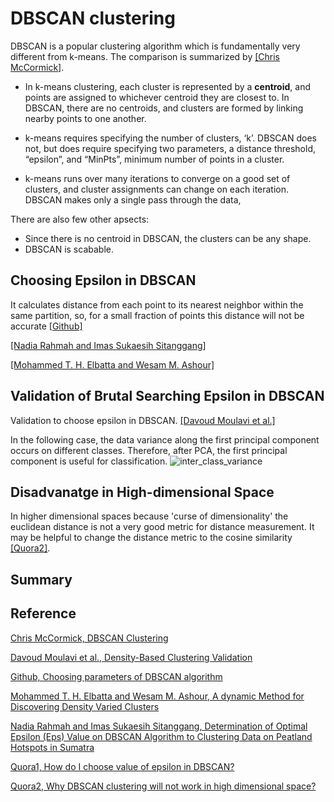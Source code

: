 
# DBSCAN clustering

DBSCAN is a popular clustering algorithm which is fundamentally very different from k-means. The comparison is summarized by [[Chris McCormick]][DBSCAN Clustering].

* In k-means clustering, each cluster is represented by a **centroid**, and points are assigned to whichever centroid they are closest to. In DBSCAN, there are no centroids, and clusters are formed by linking nearby points to one another.

* k-means requires specifying the number of clusters, ‘k’. DBSCAN does not, but does require specifying two parameters, a distance threshold, “epsilon”, and “MinPts”, minimum number of points in a cluster.

* k-means runs over many iterations to converge on a good set of clusters, and cluster assignments can change on each iteration. DBSCAN makes only a single pass through the data,

There are also few other apsects:

* Since there is no centroid in DBSCAN, the clusters can be any shape.
* DBSCAN is scabable.


## Choosing Epsilon in DBSCAN

It calculates distance from each point to its nearest neighbor within the same partition, so, for a small fraction of points this distance will not be accurate [[Github]][Choosing parameters of DBSCAN algorithm]


[[Nadia Rahmah and Imas Sukaesih Sitanggang]][Determination of Optimal Epsilon (Eps) Value on DBSCAN Algorithm to Clustering Data on Peatland Hotspots in Sumatra]


[[Mohammed T. H. Elbatta and Wesam M. Ashour]][A dynamic Method for Discovering Density Varied Clusters]


## Validation of Brutal Searching Epsilon in DBSCAN

Validation to choose epsilon in DBSCAN. [[Davoud Moulavi et al.]][Density-Based Clustering Validation]


In the following case, the data variance along the first principal component occurs on different classes. Therefore, after PCA, the first principal component is useful for classification.
![inter_class_variance](images/inter_class_variance.png)


   
## Disadvanatge in High-dimensional Space

In higher dimensional spaces because  'curse of dimensionality'  the euclidean distance is not a very good metric for distance measurement. It may be helpful to change the distance metric to the cosine similarity [[Quora2]][Why DBSCAN clustering will not work in high dimensional space?].



## Summary












## Reference


[DBSCAN Clustering]:http://mccormickml.com/2016/11/08/dbscan-clustering/
[Chris McCormick, DBSCAN Clustering](http://mccormickml.com/2016/11/08/dbscan-clustering/)


[Density-Based Clustering Validation]: http://www.dbs.ifi.lmu.de/~zimek/publications/SDM2014/DBCV.pdf
[Davoud Moulavi et al., Density-Based Clustering Validation](http://www.dbs.ifi.lmu.de/~zimek/publications/SDM2014/DBCV.pdf)


[Choosing parameters of DBSCAN algorithm]: https://github.com/alitouka/spark_dbscan/wiki/Choosing-parameters-of-DBSCAN-algorithm
[Github, Choosing parameters of DBSCAN algorithm](https://github.com/alitouka/spark_dbscan/wiki/Choosing-parameters-of-DBSCAN-algorithm)


[A dynamic Method for Discovering Density Varied Clusters]:https://www.researchgate.net/publication/256706346_A_dynamic_Method_for_Discovering_Density_Varied_Clusters
[Mohammed T. H. Elbatta and Wesam M. Ashour, A dynamic Method for Discovering Density Varied Clusters](https://www.researchgate.net/publication/256706346_A_dynamic_Method_for_Discovering_Density_Varied_Clusters)


[Determination of Optimal Epsilon (Eps) Value on DBSCAN Algorithm to Clustering Data on Peatland Hotspots in Sumatra]:https://iopscience.iop.org/article/10.1088/1755-1315/31/1/012012/pdf
[Nadia Rahmah and Imas Sukaesih Sitanggang, Determination of Optimal Epsilon (Eps) Value on DBSCAN Algorithm to Clustering Data on Peatland Hotspots in Sumatra](https://iopscience.iop.org/article/10.1088/1755-1315/31/1/012012/pdf)


[How do I choose value of epsilon in DBSCAN?]: https://www.quora.com/How-do-I-choose-value-of-epsilon-in-DBSCAN
[Quora1, How do I choose value of epsilon in DBSCAN?](https://www.quora.com/How-do-I-choose-value-of-epsilon-in-DBSCAN)


[Why DBSCAN clustering will not work in high dimensional space?]: https://www.quora.com/Why-DBSCAN-clustering-will-not-work-in-high-dimensional-space
[Quora2, Why DBSCAN clustering will not work in high dimensional space?](https://www.quora.com/Why-DBSCAN-clustering-will-not-work-in-high-dimensional-space)




